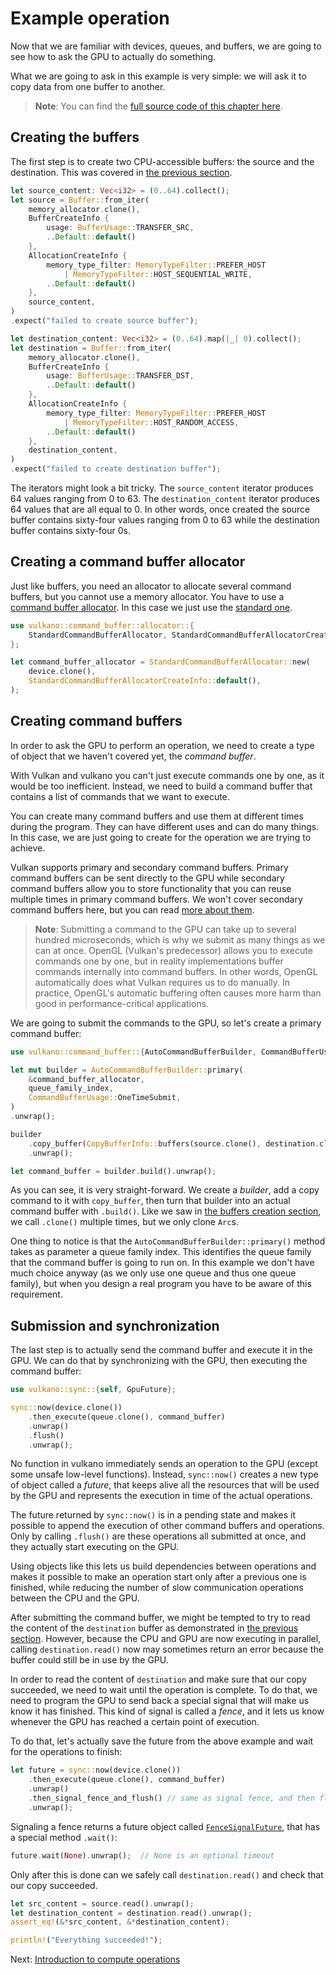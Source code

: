 # Example operation

Now that we are familiar with devices, queues, and buffers, we are going to see how to ask the GPU
to actually do something.

What we are going to ask in this example is very simple: we will ask it to copy data from one
buffer to another.

> **Note**: You can find the [full source code of this chapter
> here](https://github.com/vulkano-rs/vulkano-book/blob/main/chapter_code/src/bin/buffer_creation.rs).

## Creating the buffers

The first step is to create two CPU-accessible buffers: the source and the destination. This was 
covered in [the previous section](buffer_creation.html).

```rust
let source_content: Vec<i32> = (0..64).collect();
let source = Buffer::from_iter(
    memory_allocator.clone(),
    BufferCreateInfo {
        usage: BufferUsage::TRANSFER_SRC,
        ..Default::default()
    },
    AllocationCreateInfo {
        memory_type_filter: MemoryTypeFilter::PREFER_HOST
            | MemoryTypeFilter::HOST_SEQUENTIAL_WRITE,
        ..Default::default()
    },
    source_content,
)
.expect("failed to create source buffer");

let destination_content: Vec<i32> = (0..64).map(|_| 0).collect();
let destination = Buffer::from_iter(
    memory_allocator.clone(),
    BufferCreateInfo {
        usage: BufferUsage::TRANSFER_DST,
        ..Default::default()
    },
    AllocationCreateInfo {
        memory_type_filter: MemoryTypeFilter::PREFER_HOST
            | MemoryTypeFilter::HOST_RANDOM_ACCESS,
        ..Default::default()
    },
    destination_content,
)
.expect("failed to create destination buffer");
```

The iterators might look a bit tricky. The `source_content` iterator produces 64 values ranging
from 0 to 63. The `destination_content` iterator produces 64 values that are all equal to 0.
In other words, once created the source buffer contains sixty-four values ranging from 0 to 63
while the destination buffer contains sixty-four 0s.

## Creating a command buffer allocator

Just like buffers, you need an allocator to allocate several command buffers, but you cannot use
a memory allocator. You have to use a [command buffer 
allocator](https://docs.rs/vulkano/0.34.0/vulkano/command_buffer/allocator/trait.CommandBufferAllocator.html).
In this case we just use the [standard 
one](https://docs.rs/vulkano/0.34.0/vulkano/command_buffer/allocator/struct.StandardCommandBufferAllocator.html).

```rust
use vulkano::command_buffer::allocator::{
    StandardCommandBufferAllocator, StandardCommandBufferAllocatorCreateInfo,
};

let command_buffer_allocator = StandardCommandBufferAllocator::new(
    device.clone(),
    StandardCommandBufferAllocatorCreateInfo::default(),
);
```

## Creating command buffers

In order to ask the GPU to perform an operation, we need to create a type of object that we
haven't covered yet, the *command buffer*.

With Vulkan and vulkano you can't just execute commands one by one, as it would be too inefficient.
Instead, we need to build a command buffer that contains a list of commands that we want to
execute.

You can create many command buffers and use them at different times during the program. They can 
have different uses and can do many things. In this case, we are just going to create for the
operation we are trying to achieve.

Vulkan supports primary and secondary command buffers. Primary command buffers can be sent directly 
to the GPU while secondary command buffers allow you to store functionality that you can reuse 
multiple times in primary command buffers. We won't cover secondary command buffers here, but you 
can read [more about them](https://docs.rs/vulkano/0.34.0/vulkano/command_buffer/index.html).

> **Note**: Submitting a command to the GPU can take up to several hundred microseconds, which is
> why we submit as many things as we can at once.
> OpenGL (Vulkan's predecessor) allows you to execute commands one by one, but in reality
> implementations buffer commands internally into command buffers. In other words, OpenGL
> automatically does what Vulkan requires us to do manually. In practice, OpenGL's automatic
> buffering often causes more harm than good in performance-critical applications.

We are going to submit the commands to the GPU, so let's create a primary command buffer:

```rust
use vulkano::command_buffer::{AutoCommandBufferBuilder, CommandBufferUsage, CopyBufferInfo};

let mut builder = AutoCommandBufferBuilder::primary(
    &command_buffer_allocator,
    queue_family_index,
    CommandBufferUsage::OneTimeSubmit,
)
.unwrap();

builder
    .copy_buffer(CopyBufferInfo::buffers(source.clone(), destination.clone()))
    .unwrap();

let command_buffer = builder.build().unwrap();
```

As you can see, it is very straight-forward. We create a *builder*, add a copy command to it with
`copy_buffer`, then turn that builder into an actual command buffer with `.build()`. Like we saw in
[the buffers creation section](buffer_creation.html), we call `.clone()` multiple times, but we
only clone `Arc`s.

One thing to notice is that the `AutoCommandBufferBuilder::primary()` method takes as parameter a 
queue family index. This identifies the queue family that the command buffer is going to run on.
In this example we don't have much choice anyway (as we only use one queue and thus one queue
family), but when you design a real program you have to be aware of this requirement.

## Submission and synchronization

The last step is to actually send the command buffer and execute it in the GPU. We can do that by 
synchronizing with the GPU, then executing the command buffer:

```rust
use vulkano::sync::{self, GpuFuture};

sync::now(device.clone())
    .then_execute(queue.clone(), command_buffer)
    .unwrap()
    .flush()
    .unwrap();
```

No function in vulkano immediately sends an operation to the GPU (except some unsafe low-level 
functions). Instead, `sync::now()` creates a new type of object called a *future*, that keeps 
alive all the resources that will be used by the GPU and represents the execution in time of the 
actual operations.

The future returned by `sync::now()` is in a pending state and makes it possible to append the 
execution of other command buffers and operations. Only by calling `.flush()` are these operations 
all submitted at once, and they actually start executing on the GPU.

Using objects like this lets us build dependencies between operations and makes it possible to 
make an operation start only after a previous one is finished, while reducing the number of slow 
communication operations between the CPU and the GPU.

After submitting the command buffer, we might be tempted to try to read the content of the
`destination` buffer as demonstrated in [the previous section](buffer_creation.html).
However, because the CPU and GPU are now executing in parallel, calling `destination.read()`
now may sometimes return an error because the buffer could still be in use by the GPU.

In order to read the content of `destination` and make sure that our copy succeeded, we need to
wait until the operation is complete. To do that, we need to program the GPU to send back a special
signal that will make us know it has finished. This kind of signal is called a *fence*, and it lets
us know whenever the GPU has reached a certain point of execution.

To do that, let's actually save the future from the above example and wait for the operations to 
finish:

```rust
let future = sync::now(device.clone())
    .then_execute(queue.clone(), command_buffer)
    .unwrap()
    .then_signal_fence_and_flush() // same as signal fence, and then flush
    .unwrap();
```

Signaling a fence returns a future object called
[`FenceSignalFuture`](https://docs.rs/vulkano/0.34.0/vulkano/sync/future/struct.FenceSignalFuture.html),
that has a special method `.wait()`:

```rust
future.wait(None).unwrap();  // None is an optional timeout
```

Only after this is done can we safely call `destination.read()` and check that our copy succeeded.

```rust
let src_content = source.read().unwrap();
let destination_content = destination.read().unwrap();
assert_eq!(&*src_content, &*destination_content);

println!("Everything succeeded!");
```

Next: [Introduction to compute operations](../compute_pipeline/compute_intro.html)

